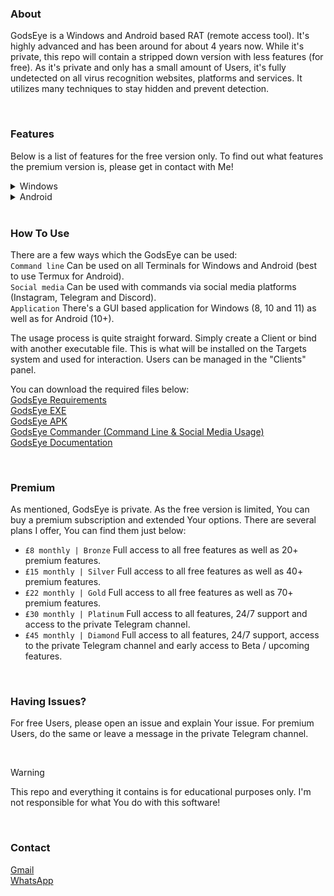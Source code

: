 ### About
GodsEye is a Windows and Android based RAT (remote access tool). It's highly advanced and has been around for about 4 years now. While it's private, this repo will contain a stripped down version with less features (for free). As it's private and only has a small amount of Users, it's fully undetected on all virus recognition websites, platforms and services. It utilizes many techniques to stay hidden and prevent detection.

<br>  

### Features
Below is a list of features for the free version only. To find out what features the premium version is, please get in contact with Me!

<details closed>
<summary>Windows</summary>
<br>
• HostName Info<br>
• PC Name Info<br>
• Operating System Info<br>
• CPU Info<br>
• GPU Info<br>
• Storage Info<br>
• Installed Apps Info (Limited Access)<br>
• Limited File Access (Desktop & Downloads Only)<br>
• Limited Registry Access (Colours & Design Only)<br>
• IP Address Info<br>
• Location Info<br>
• KeyLogger<br>
• Sleep, Restart & Shut Down
</details>

<details closed>
<summary>Android</summary>
<br>
• Phone Number Info<br>
• Product Name Info<br>
• Model Name Info<br>
• Serial Number Info<br>
• IMEI Info<br>
• IP Address Info<br>
• Location Info<br>
• Operating System Info<br>
• Baseband Version Info<br>
• Build Number Info<br>
• Installed Apps Info (Limited Access)<br>
• KeyLogger<br>
• Restart & Power Off
</details>

<br>  

### How To Use
There are a few ways which the GodsEye can be used:  
`Command line` Can be used on all Terminals for Windows and Android (best to use Termux for Android).  
`Social media` Can be used with commands via social media platforms (Instagram, Telegram and Discord).  
`Application` There's a GUI based application for Windows (8, 10 and 11) as well as for Android (10+).  

The usage process is quite straight forward. Simply create a Client or bind with another executable file. This is what will be installed on the Targets system and used for interaction. Users can be managed in the "Clients" panel.  

You can download the required files below:  
[GodsEye Requirements](https://google.com/404)  
[GodsEye EXE](https://google.com/404)  
[GodsEye APK](https://google.com/404)  
[GodsEye Commander (Command Line & Social Media Usage)](https://google.com/404)  
[GodsEye Documentation](https://google.com/404)  

<br>  

### Premium
As mentioned, GodsEye is private. As the free version is limited, You can buy a premium subscription and extended Your options. There are several plans I offer, You can find them just below:

- `£8 monthly | Bronze` Full access to all free features as well as 20+ premium features.  
- `£15 monthly | Silver` Full access to all free features as well as 40+ premium features.  
- `£22 monthly | Gold` Full access to all free features as well as 70+ premium features.  
- `£30 monthly | Platinum` Full access to all features, 24/7 support and access to the private Telegram channel.  
- `£45 monthly | Diamond` Full access to all features, 24/7 support, access to the private Telegram channel and early access to Beta / upcoming features.

<br>  

### Having Issues?
For free Users, please open an issue and explain Your issue. For premium Users, do the same or leave a message in the private Telegram channel.

<br>  

> [!WARNING]
> This repo and everything it contains is for educational purposes only. I'm not responsible for what You do with this software!

<br>  

### Contact
[Gmail](https://google.com/404)  
[WhatsApp](https://google.com/404)  
